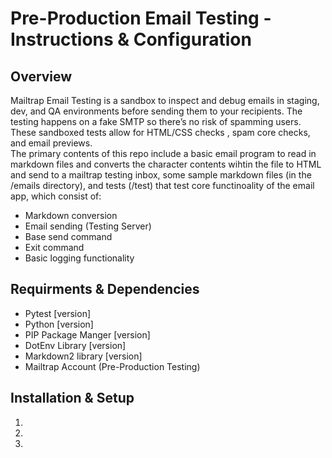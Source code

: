 # Pre-Production Email Testing - Instructions & Configuration
## Overview
Mailtrap Email Testing is a sandbox to inspect and debug emails in staging, dev, and QA environments before sending them to your recipients. The testing happens on a fake SMTP so there’s no risk of spamming users. These sandboxed tests allow for HTML/CSS checks , spam core checks, and email previews. <br />
The primary contents of this repo include a basic email program to read in markdown files and converts the character contents wihtin the file to HTML and send to a mailtrap testing inbox, some sample markdown files (in the /emails directory), and tests (/test) that test core functinoality of the email app, which consist of:
- Markdown conversion
- Email sending (Testing Server)
- Base send command
- Exit command
- Basic logging functionality
## Requirments & Dependencies
- Pytest [version]
- Python [version]
- PIP Package Manger [version]
- DotEnv Library [version]
- Markdown2 library [version]
- Mailtrap Account (Pre-Production Testing)
## Installation & Setup
1. 
2. 
3. 







